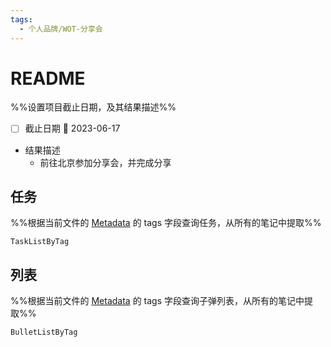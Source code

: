 ```yaml
---
tags:
  - 个人品牌/WOT-分享会
---
```

# README
%%设置项目截止日期，及其结果描述%%
- [ ] 截止日期 📅 2023-06-17
- 结果描述
	- 前往北京参加分享会，并完成分享

## 任务
%%根据当前文件的 [Metadata](https://help.obsidian.md/Editing+and+formatting/Metadata) 的 tags 字段查询任务，从所有的笔记中提取%%
```PeriodicPARA
TaskListByTag
```

## 列表
%%根据当前文件的 [Metadata](https://help.obsidian.md/Editing+and+formatting/Metadata) 的 tags 字段查询子弹列表，从所有的笔记中提取%%
```PeriodicPARA
BulletListByTag
```
